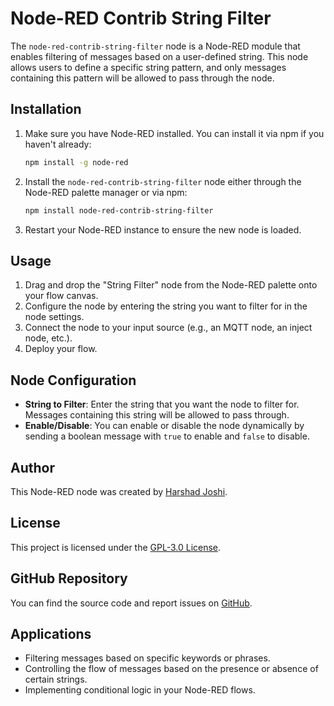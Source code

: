 # Node-RED Contrib String Filter

The `node-red-contrib-string-filter` node is a Node-RED module that enables filtering of messages based on a user-defined string. This node allows users to define a specific string pattern, and only messages containing this pattern will be allowed to pass through the node.

## Installation

1. Make sure you have Node-RED installed. You can install it via npm if you haven't already:

    ```bash
    npm install -g node-red
    ```

2. Install the `node-red-contrib-string-filter` node either through the Node-RED palette manager or via npm:

    ```bash
    npm install node-red-contrib-string-filter
    ```

3. Restart your Node-RED instance to ensure the new node is loaded.

## Usage

1. Drag and drop the "String Filter" node from the Node-RED palette onto your flow canvas.
2. Configure the node by entering the string you want to filter for in the node settings.
3. Connect the node to your input source (e.g., an MQTT node, an inject node, etc.).
4. Deploy your flow.

## Node Configuration

- **String to Filter**: Enter the string that you want the node to filter for. Messages containing this string will be allowed to pass through.
- **Enable/Disable**: You can enable or disable the node dynamically by sending a boolean message with `true` to enable and `false` to disable.

## Author

This Node-RED node was created by [Harshad Joshi](https://github.com/hj91).

## License

This project is licensed under the [GPL-3.0 License](LICENSE).

## GitHub Repository

You can find the source code and report issues on [GitHub](https://github.com/hj91/node-red-contrib-string-filter).

## Applications

- Filtering messages based on specific keywords or phrases.
- Controlling the flow of messages based on the presence or absence of certain strings.
- Implementing conditional logic in your Node-RED flows.


